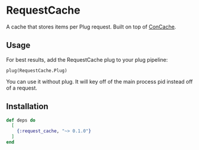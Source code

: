 # RequestCache

A cache that stores items per Plug request. Built on top of [ConCache](https://github.com/sasa1977/con_cache).

## Usage

For best results, add the RequestCache plug to your plug pipeline:

```
plug(RequestCache.Plug)

```

You can use it without plug. It will key off of the main
process pid instead off of a request.

## Installation

```elixir
def deps do
  [
    {:request_cache, "~> 0.1.0"}
  ]
end
```
